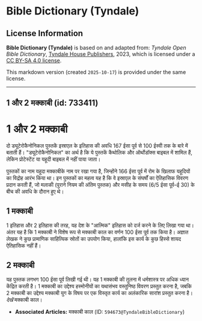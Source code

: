 # Bible Dictionary (Tyndale)

## License Information

**Bible Dictionary (Tyndale)** is based on and adapted from: _Tyndale Open Bible Dictionary_, [Tyndale House Publishers](https://tyndaleopenresources.com/), 2023, which is licensed under a [CC BY-SA 4.0 license](https://creativecommons.org/licenses/by-sa/4.0/legalcode.en).

This markdown version (created `2025-10-17`) is provided under the same license.



--------------------------------

## 1 और 2 मक्काबी (id: 733411)

1 और 2 मक्काबी
==============

दो ड्यूटेरोकैनोनिकल पुस्तकें इस्राएल के इतिहास की अवधि 167 ईसा पूर्व से 100 ईस्वी तक के बारे में बताती हैं। "ड्यूटेरोकैनोनिकल" का अर्थ है कि ये पुस्तकें कैथोलिक और ऑर्थोडॉक्स बाइबल में शामिल हैं, लेकिन प्रोटेस्टेंट या यहूदी बाइबल में नहीं पाया जाता।

पुस्तकों का नाम यहूदा मक्काबीके नाम पर रखा गया है, जिन्होंने 166 ईसा पूर्व में रोम के खिलाफ यहूदियों का विद्रोह आरंभ किया था। इन पुस्तकों का महत्व यह है कि वे इस्राएल के संघर्षों का ऐतिहासिक विवरण प्रदान करती हैं, जो मलाकी (पुराने नियम की अंतिम पुस्तक) और मसीह के समय (6/5 ईसा पूर्व–ई 30\) के बीच की अवधि के दौरान हुए थे।

1 मक्काबी
---------

1 इतिहास और 2 इतिहास की तरह, यह देश के "आत्मिक" इतिहास को दर्ज करने के लिए लिखा गया था। अंतर यह है कि 1 मक्काबी ने विशेष रूप से मक्काबी काल का वर्णन 100 ईसा पूर्व तक किया है। अज्ञात लेखक ने कुछ प्रामाणिक साहित्यिक स्रोतों का उपयोग किया, हालांकि इस कार्य के कुछ हिस्से शायद ऐतिहासिक नहीं हैं।

2 मक्काबी
---------

यह पुस्तक लगभग 100 ईसा पूर्व लिखी गई थी। यह 1 मक्काबी की तुलना में धर्मशास्त्र पर अधिक ध्यान केंद्रित करती है। 1 मक्काबी का उद्देश्य हस्मोनीयों का यथासंभव वस्तुनिष्ठ विवरण प्रस्तुत करना है, जबकि 2 मक्काबी का उद्देश्य मक्काबी युग के विषय पर एक विस्तृत कार्य का अलंकारिक सारांश प्रस्तुत करना है। *देखें* मक्काबी काल।

* **Associated Articles:** मक्काबी काल (ID: `594673@TyndaleBibleDictionary`)

